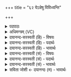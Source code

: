 +++
title = "६२ येऽन्नेषु विविध्यन्ति"

+++
<details><summary>पदपाठः</summary>

ये। अन्ने॑षु। वि॒वि॒ध्य॒न्तीति॑ वि॒ऽविध्य॑न्ति। पात्रे॑षु। पिब॑तः। जना॑न्। तेषा॑म्। स॒ह॒स्र॒योज॒न इति॑ सहस्रऽयो॒ज॒ने। अव॑। धन्वा॑नि। त॒न्म॒सि॒। ६२।
</details>

<details><summary>अधिमन्त्रम् (VC)</summary>

- रुद्रा देवताः
- परमेष्ठी प्रजापतिर्वा देवा ऋषयः
- विराडार्ष्यनुष्टुप्
- गान्धारः
</details>

<details><summary>दयानन्द-सरस्वती (हि) - विषयः</summary>

फिर उसी विषय को अगले मन्त्र में कहा है ॥
</details>

<details><summary>दयानन्द-सरस्वती (हि) - पदार्थः</summary>

पदार्थान्वयभाषाः -  हम लोग (ये) जो (अन्नेषु) खाने योग्य पदार्थों में वर्त्तमान (पात्रेषु) पात्रों में (पिबतः) पीते हुए (जनान्) मनुष्यादि प्राणियों को (विविध्यन्ति) बाण के तुल्य घायल करते हैं (तेषाम्) उन को हटाने के लिये (सहस्रयोजने) असंख्य योजन देश में (धन्वानि) धनुषों को (अव, तन्मसि) विस्तृत करते हैं ॥६२ ॥
</details>

<details><summary>दयानन्द-सरस्वती (हि) - भावार्थः</summary>

भावार्थभाषाः -  जो पुरुष अन्न को खाते और जलादि को पीते हुए जीवों को विष आदि से मार डालते हैं, उनसे सब लोग दूर बसें ॥६२ ॥
</details>

<details><summary>दयानन्द-सरस्वती (सं) - विषयः</summary>

पुनस्तदेवाह ॥
</details>

<details><summary>दयानन्द-सरस्वती (सं) - पदार्थः</summary>

पदार्थान्वयभाषाः -  वयं येऽन्नेषु वर्त्तमानान् पात्रेषु पिबतो जनान् विविध्यन्ति, तेषां प्रतिकाराय सहस्रयोजने धन्वान्यवतन्मसि ॥६२ ॥
</details>

<details><summary>दयानन्द-सरस्वती (सं) - भावार्थः</summary>

भावार्थभाषाः -  येऽन्नाहारं जलादिपानं कुर्वतो विषादिना घ्नन्ति, तेभ्यः सर्वैर्दूरे वसनीयम् ॥६२ ॥
</details>

<details><summary>सविता जोशी ← दयानन्दः (म) - भावार्थः</summary>

भावार्थभाषाः -  जी माणसे अन्न खातात, पाणी पितात, स्वतः जगतात व इतर जीवांना मात्र मारून टाकतात त्यांच्यापासून सर्वांनी दूर राहावे.
</details>